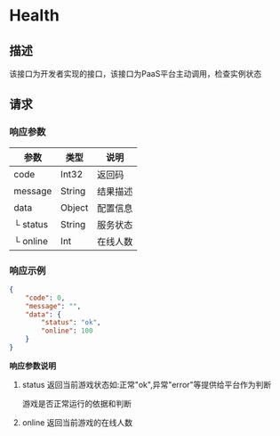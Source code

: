 # Health



## 描述

该接口为开发者实现的接口，该接口为PaaS平台主动调用，检查实例状态



## 请求



### 响应参数

| 参数     | 类型   | 说明     |
| -------- | ------ | -------- |
| code     | Int32  | 返回码   |
| message  | String | 结果描述 |
| data     | Object | 配置信息 |
| └ status | String | 服务状态 |
| └ online | Int    | 在线人数 |



### 响应示例

```json
{
    "code": 0,
    "message": "",
    "data": {
        "status": "ok",
        "online": 100
    }
}
```

**响应参数说明**

1. status 返回当前游戏状态如:正常"ok",异常"error"等提供给平台作为判断

   游戏是否正常运行的依据和判断

2. online 返回当前游戏的在线人数

